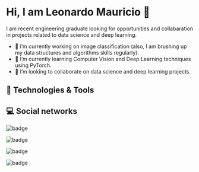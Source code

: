 # Hi, I am Leonardo Mauricio 👋
I am recent engineering graduate looking for opportunities and collabaration in projects related to data science and deep learning.
- 🔭 I’m currently working on image classification (also, I am brushing up my data structures and algorithms skills regularly).
- 🌱 I’m currently learning Computer Vision and Deep Learning techniques using PyTorch.
- 🤝 I’m looking to collaborate on data science and deep learning projects.

## 🚀 Technologies & Tools

## 💻 Social networks
<!--  Whats App-->
![badge](https://img.shields.io/badge/WhatsApp-25D366?style=for-the-badge&logo=whatsapp&logoColor=white)
<!-- GitHub -->
![badge](https://img.shields.io/badge/GitHub-100000?style=for-the-badge&logo=github&logoColor=white)
<!--  GitLab-->
![badge](https://img.shields.io/badge/GitLab-330F63?style=for-the-badge&logo=gitlab&logoColor=white)
<!--  Linkdin -->
![badge](https://img.shields.io/badge/LinkedIn-0077B5?style=for-the-badge&logo=linkedin&logoColor=white)

